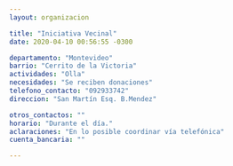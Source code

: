 ```yaml
---
layout: organizacion

title: "Iniciativa Vecinal"
date: 2020-04-10 00:56:55 -0300

departamento: "Montevideo"
barrio: "Cerrito de la Victoria"
actividades: "Olla"
necesidades: "Se reciben donaciones"
telefono_contacto: "092933742"
direccion: "San Martín Esq. B.Mendez"

otros_contactos: ""
horario: "Durante el día."
aclaraciones: "En lo posible coordinar vía telefónica"
cuenta_bancaria: ""

---
```

